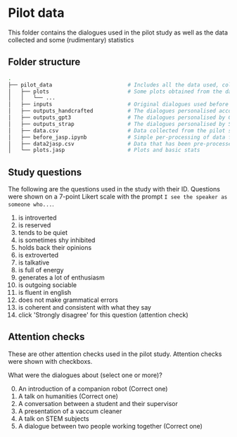 # Pilot data
This folder contains the dialogues used in the pilot study as well as the data collected and some (rudimentary) statistics

## Folder structure
```bash
.
├── pilot_data                        # Includes all the data used, collected and analysis from the pilot study
│   ├── plots                         # Some plots obtained from the data collected
│   │   └── ...
│   ├── inputs                        # Original dialogues used before the personality shaping
│   ├── outputs_handcrafted           # The dialogues personalised according to literature
│   ├── outputs_gpt3                  # The dialogues personalised by GPT-3 with one-shot learning
│   ├── outputs_strap                 # The dialogues personalised by STRAP
│   ├── data.csv                      # Data collected from the pilot study
│   ├── before_jasp.ipynb             # Simple per-processing of data for JASP (remove failed attention checks, etc.)
│   ├── data2jasp.csv                 # Data that has been pre-processed for JASP
│   └── plots.jasp                    # Plots and basic stats
```

## Study questions
The following are the questions used in the study with their ID.
Questions were shown on a 7-point Likert scale with the prompt `I see the speaker as someone who...`.

1. is introverted
2. is reserved
3. tends to be quiet
4. is sometimes shy inhibited
5. holds back their opinions
6. is extroverted
7. is talkative
8. is full of energy
9. generates a lot of enthusiasm
10. is outgoing sociable
11. is fluent in english
12. does not make grammatical errors
13. is coherent and consistent with what they say
14. click 'Strongly disagree' for this question   (attention check)

## Attention checks
These are other attention checks used in the pilot study.
Attention checks were shown with checkboxs.

What were the dialogues about (select one or more)?

0. An introduction of a companion robot  (Correct one)
1. A talk on humanities  (Correct one)
2. A conversation between a student and their supervisor
3. A presentation of a vaccum cleaner
4. A talk on STEM subjects
5. A dialogue between two people working together  (Correct one)
